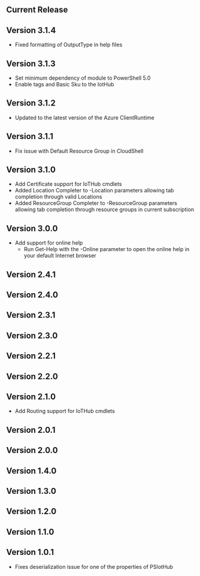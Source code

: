 <!--
    Please leave this section at the top of the change log.

    Changes for the current release should go under the section titled "Current Release", and should adhere to the following format:

    ## Current Release
    * Overview of change #1
        - Additional information about change #1
    * Overview of change #2
        - Additional information about change #2
        - Additional information about change #2
    * Overview of change #3
    * Overview of change #4
        - Additional information about change #4

    ## YYYY.MM.DD - Version X.Y.Z (Previous Release)
    * Overview of change #1
        - Additional information about change #1
-->
## Current Release

## Version 3.1.4
* Fixed formatting of OutputType in help files

## Version 3.1.3
* Set minimum dependency of module to PowerShell 5.0
* Enable tags and Basic Sku to the IotHub

## Version 3.1.2
* Updated to the latest version of the Azure ClientRuntime

## Version 3.1.1
* Fix issue with Default Resource Group in CloudShell

## Version 3.1.0
* Add Certificate support for IoTHub cmdlets
* Added Location Completer to -Location parameters allowing tab completion through valid Locations
* Added ResourceGroup Completer to -ResourceGroup parameters allowing tab completion through resource groups in current subscription

## Version 3.0.0
* Add support for online help
    - Run Get-Help with the -Online parameter to open the online help in your default Internet browser
    
## Version 2.4.1

## Version 2.4.0

## Version 2.3.1

## Version 2.3.0

## Version 2.2.1

## Version 2.2.0

## Version 2.1.0
* Add Routing support for IoTHub cmdlets

## Version 2.0.1

## Version 2.0.0

## Version 1.4.0

## Version 1.3.0

## Version 1.2.0

## Version 1.1.0

## Version 1.0.1
* Fixes deserialization issue for one of the properties of PSIotHub
